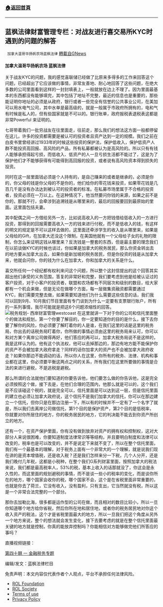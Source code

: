 ###  [:house:返回首頁](https://github.com/ourhimalayas/txt)
---


## 蓝枫法律财富管理专栏：对战友进行喜交易所KYC时遇到的问题的解答
` 加拿大温哥华扬帆农场蓝枫法律` [轉載自GNews](https://gnews.org/zh-hans/1919578/)

#### 加拿大温哥华扬帆农场 蓝枫法律

关于战友KYC的问题，我的感觉喜联储已经做了比原来多得多的工作来回答这个问题，已经超出了它应该做的事情，非常友善地、耐心地回答了这些问题，在绝大多数的公司里面看到这样的一封封填表上，一般就放在边上不理了。因为里面最基本的东西都没有能够填完，其中包括了地址不完整，最近的信息也是重要的，那些能证明你地址的必须是从政府，银行或者一些完全有信誉的公共事业公司，在美加可以用水电气公司，其中水单是最高级的，就是一般属于市政府所拥有的，电和气有时候是私人的，但有些国家就是不可以的。银行账单，政府报税表退税表这都是非常Powerful 来证明的。

七哥带着我们一批穷战友在往里面走，往前走，那么我们的想法这方面一般都停留在这儿，许多的投资都需要是被认可的投资者且资产达到一定的规模。我们之前在白皮书里曾经讲过1933年的时候这些投资的保护法，保护低收入，保护低资产人群不能投资高回报、高风险的产品，所有私募都被认为是高风险的。所以只有有钱人能够承担得起亏损，而低收入、低资产的人一旦亏损生活都不能过了，这是为了保护他们才不能够获得有可能得到高回报的投资，或者说有高风险资本得到损失的投资。

同时在这一层里面钱必须是个人持有的，是自己赚来的或者是继承的，必须是你的，你父母的钱是你父母的不是你的，他们给你的零花钱来投资，如果零花钱是几百几千是没有办法达到被认可的投资者的标准。在私募市场里属于不合格的投资者，投资必须在一万以上。在这种情况下，他当然要问你钱的来源，如果之前不是你的，那就不行，会牵涉到追溯钱是从哪里来的，最后的回报要回到最原始的里面。这里面包括夫妻。

其中配偶之间一方借给另外一方，比如说高收入的一方把钱借给低收入的一方进行投资，那得到的回报需要高收入一方的钱来进行付税，而不是低收入的钱，有这样的明文的规定是不可以这样去做的，这里面还牵涉学生的收入是从哪里来，如果是父母给的Gift，在加拿大还没这个限制，在美国他就有一个父母给子女的礼物的限制，你怎么来证明这钱从哪里来？反洗钱是一整套的东西，但是最主要的理念我们在以前谈做KYC的时候也谈过，你如果是加拿大的税务居民，那么你资金转出去的地方要从加拿大出去，如果你是新加坡的税务居民，但是你投资的钱是从加拿大来，他就会问你，你的钱为什么在加拿大，你和加拿大的关系是什么。

喜交所任何一个经纪都有权利来问这个问题，所以整个这封信提出的这个回答其实超出他们承受的义务范围，答复的非常好和完整，我们要考虑到他是给被认证过的客户投资，对于小客户的投资者，联盟和农场都有不同层次和级别的数目，给大家都有一个机会来做，但是无论在做哪个方面，每一层做集资融资都需要通过KYC，我们需要完整去做，如果需要知道他们为什么需要这些信息的话，我们我可以回到9月、10月我们节目里面有专门谈到为什么一定要有支票银行账户，所有的一系列事情，我尽可能就是把这6个问题浓缩性的回答。
![税务规划- 西岸财富管理](https://cctvgwm.com/wp-content/uploads/2020/11/%E4%B8%AA%E4%BA%BA%E7%A8%8E%E5%8A%A1%E5%8F%8A%E8%B4%A2%E5%8A%A1%E8%A7%84%E5%88%92-scaled.jpg)westcoast
在这里就讲一下对于你的公司和信托里面整个的做法和规划，第一个你要了解目的，你一定要知道你的目的是什么，接下去你要了解你的风险，你必须要了解盯着你的人是谁，在我们这里的话是这里的税务局，你出去的话税务局盯着你，你所做的事情必须由这里的税务局来认可，你可以和对方某个离岸公司做得再好，他们答应的再可以，加拿大税务局说不是这样的，我是这样认为的。他有这个执法权，他可以去掉那边的，那边有地方能不能保护你的资产不会被加拿大政府拿走？同样的话你加拿大的资产也不会被加拿大政府收走？如果你那边不能调动的话，所以你人在这里，你所有的税务、法律、机构和事业都在这里，你必须要平衡这两点之间的关系，所有我们在这里所要做的事情是合法的来进行避税，不是逃税是避税。

那么所谓的合法就他们要知道的你要告诉他，他们要怎么做的你告诉他，这是完全必须按照这个做，接下去是，在他们合理的范围内，他那么就是可以的，这个我们是不应该碰这个税的，就是完全可以，信托里面是可以达到这一层，但是信托里面的建立也必须让加拿大政府说，这个信托不是我们加拿大的信托，你可以在那边建立一个信托，但你只是在那边注册一下，所以有的时候并不一定有了一个名字了就是，所以我们去离岸公司做信托，第1个目的是保护资产，第2个目的是低税率，你就要对你所居住的地方，你的税务居民的地方，它的判决能不能去到你资产所创立的地方。

还有一个，在资产保护里面，你有没有做到放弃对资产的拥有权和控制权，这对大部分人来说很困难，你要知道制度法律常识等等结构，并且要明白制度和法律可以改变的，税率也是可以改变的，并不是说定下来就不变了，所以在整个信托里面，我们有一个最基本的理解，对于税务上面有一个非常大的一个理解，就是说我们现在讲的是资本增值税，还是收入税？还是我们怎样来分一下税，几个人分开，还是我们晚付几年税，这都是小税种，在整个我们G系列财富里面，按照加拿大的税法来说，我们都是最高税率人，53%的税，基本上收入的话那就没了，你这会是永久性的，而这里面的规划避税的事情，而不是谈一些小的税率的变化，而是谈你所在的地方，哪个国家会收你的税，哪个国家不会，这个是在省税里面非常重要的，也就是你去了荷兰，它没有收入，没有盈利，只有支出，它当然就没有税，所以这是一个非常合法完整的一个部分。

那你去加勒比海，很多都是运作型的公司在做，而且相对的数目比较小，所以一旦你知道哪个地方给你省税，然后你所在地和居住地，或者你的税务居民地对你这个收入资产的税法，这个才是省税里面最大的地方，所以一旦我们把这个角度从另外一个地方来说，整个的想法就会发生变化，接下去要考虑的就是在整个信托里面最关键的地方就是控制，你真的能放弃控制吗？你能相信对方能够做完他们所答应的事吗？

直播视频链接：

[第四十期 一 金融税务专题](https://gtv.org/video/id=61ec9c46533c672fca81492e)

编辑/发文：蓝枫法律栏目

 

免责声明：本文内容仅代表作者个人观点，平台不承担任何法律风险。

- [ROL Foundation](https://rolfoundation.org/)
- [ROL Society](https://rolsociety.org/)
- [Terms of use](https://gnews.org/terms-of-use-3/)
- [Privacy Policy](https://gnews.org/privacy-policy/)
